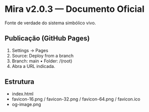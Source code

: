 # Mira v2.0.3 — Documento Oficial

Fonte de verdade do sistema simbólico vivo.

## Publicação (GitHub Pages)
1. Settings → Pages
2. Source: Deploy from a branch
3. Branch: main • Folder: /(root)
4. Abra a URL indicada.

## Estrutura
- index.html
- favicon-16.png / favicon-32.png / favicon-64.png / favicon.ico
- og-image.png
